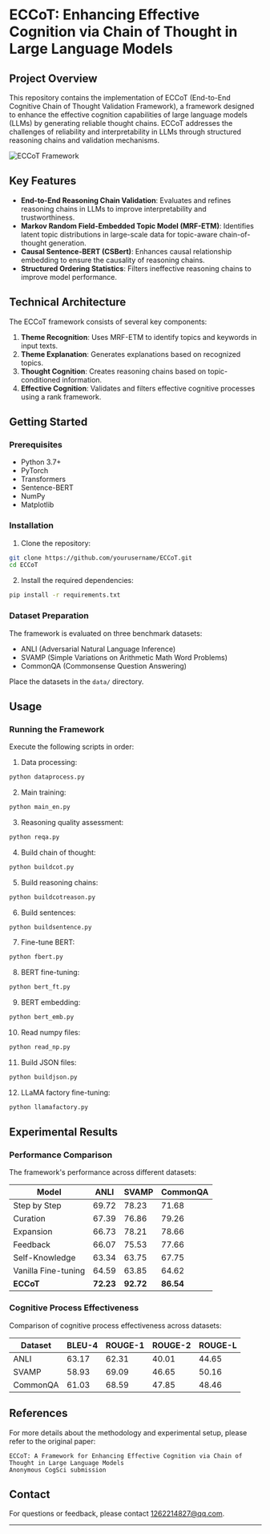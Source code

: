 # ECCoT: Enhancing Effective Cognition via Chain of Thought in Large Language Models

## Project Overview
This repository contains the implementation of ECCoT (End-to-End Cognitive Chain of Thought Validation Framework), a framework designed to enhance the effective cognition capabilities of large language models (LLMs) by generating reliable thought chains. ECCoT addresses the challenges of reliability and interpretability in LLMs through structured reasoning chains and validation mechanisms.

![ECCoT Framework](src/fg1.png)

## Key Features
- **End-to-End Reasoning Chain Validation**: Evaluates and refines reasoning chains in LLMs to improve interpretability and trustworthiness.
- **Markov Random Field-Embedded Topic Model (MRF-ETM)**: Identifies latent topic distributions in large-scale data for topic-aware chain-of-thought generation.
- **Causal Sentence-BERT (CSBert)**: Enhances causal relationship embedding to ensure the causality of reasoning chains.
- **Structured Ordering Statistics**: Filters ineffective reasoning chains to improve model performance.

## Technical Architecture
The ECCoT framework consists of several key components:
1. **Theme Recognition**: Uses MRF-ETM to identify topics and keywords in input texts.
2. **Theme Explanation**: Generates explanations based on recognized topics.
3. **Thought Cognition**: Creates reasoning chains based on topic-conditioned information.
4. **Effective Cognition**: Validates and filters effective cognitive processes using a rank framework.

## Getting Started

### Prerequisites
- Python 3.7+
- PyTorch
- Transformers
- Sentence-BERT
- NumPy
- Matplotlib

### Installation
1. Clone the repository:
```bash
git clone https://github.com/yourusername/ECCoT.git
cd ECCoT
```

2. Install the required dependencies:
```bash
pip install -r requirements.txt
```

### Dataset Preparation
The framework is evaluated on three benchmark datasets:
- ANLI (Adversarial Natural Language Inference)
- SVAMP (Simple Variations on Arithmetic Math Word Problems)
- CommonQA (Commonsense Question Answering)

Place the datasets in the `data/` directory.

## Usage

### Running the Framework
Execute the following scripts in order:

1. Data processing:
```bash
python dataprocess.py
```

2. Main training:
```bash
python main_en.py
```

3. Reasoning quality assessment:
```bash
python reqa.py
```

4. Build chain of thought:
```bash
python buildcot.py
```

5. Build reasoning chains:
```bash
python buildcotreason.py
```

6. Build sentences:
```bash
python buildsentence.py
```

7. Fine-tune BERT:
```bash
python fbert.py
```

8. BERT fine-tuning:
```bash
python bert_ft.py
```

9. BERT embedding:
```bash
python bert_emb.py
```

10. Read numpy files:
```bash
python read_np.py
```

11. Build JSON files:
```bash
python buildjson.py
```

12. LLaMA factory fine-tuning:
```bash
python llamafactory.py
```

## Experimental Results

### Performance Comparison
The framework's performance across different datasets:

| Model          | ANLI  | SVAMP | CommonQA |
|----------------|-------|-------|----------|
| Step by Step   | 69.72 | 78.23 | 71.68    |
| Curation       | 67.39 | 76.86 | 79.26    |
| Expansion      | 66.73 | 78.21 | 78.66    |
| Feedback       | 66.07 | 75.53 | 77.66    |
| Self-Knowledge | 63.34 | 63.75 | 67.75    |
| Vanilla Fine-tuning | 64.59 | 63.85 | 64.62    |
| **ECCoT**      | **72.23** | **92.72** | **86.54** |

### Cognitive Process Effectiveness
Comparison of cognitive process effectiveness across datasets:

| Dataset | BLEU-4 | ROUGE-1 | ROUGE-2 | ROUGE-L |
|---------|--------|---------|---------|---------|
| ANLI    | 63.17  | 62.31   | 40.01   | 44.65   |
| SVAMP   | 58.93  | 69.09   | 46.65   | 50.16   |
| CommonQA| 61.03  | 68.59   | 47.85   | 48.46   |

## References
For more details about the methodology and experimental setup, please refer to the original paper:
```
ECCoT: A Framework for Enhancing Effective Cognition via Chain of Thought in Large Language Models
Anonymous CogSci submission
```




## Contact
For questions or feedback, please contact 1262214827@qq.com.

---

